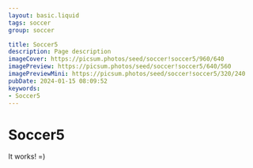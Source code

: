 ```yaml
---
layout: basic.liquid
tags: soccer
group: soccer

title: Soccer5
description: Page description
imageCover: https://picsum.photos/seed/soccer!soccer5/960/640
imagePreview: https://picsum.photos/seed/soccer!soccer5/640/560
imagePreviewMini: https://picsum.photos/seed/soccer!soccer5/320/240
pubDate: 2024-01-15 08:09:52
keywords:
- Soccer5
---
```


# Soccer5

It works! =)
